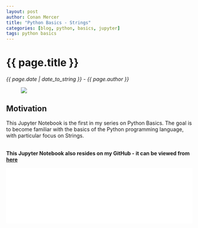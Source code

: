 ```yaml
---
layout: post
author: Conan Mercer
title: "Python Basics - Strings"
categories: [blog, python, basics, jupyter]
tags: python basics
---
```


<script src="https://polyfill.io/v3/polyfill.min.js?features=es6"></script>
<script id="MathJax-script" async
          src="https://cdn.jsdelivr.net/npm/mathjax@3/es5/tex-mml-chtml.js">
</script>
<script>
  function resizeIframe(obj) {
    obj.style.height = obj.contentWindow.document.documentElement.scrollHeight + 'px';
  }
</script>

<div class="post-paragraph">
  <h1>{{ page.title }}</h1>
  <p><i>{{ page.date | date_to_string }} - {{ page.author }}</i></p>

  <figure>
  <img src="{{site.baseurl}}/assets/minified/images/stock/strings.jpg">
  </figure>

<h2>Motivation</h2>

This Jupyter Notebook is the first in my series on Python Basics. The goal is to become familiar with the basics of the Python programming language, with particular focus on Strings.
<br>
<br>

<b>This Jupyter Notebook also resides on my GitHub - it can be viewed from <a href="https://github.com/ConanMercer/PythonBasics/blob/main/Strings.ipynb" target="_blank">here</a></b>

<div class="post-paragraph">

<iframe src="{{site.baseurl}}/assets/html/Strings.html" width="100%" scrolling="no" frameBorder="0" onload="resizeIframe(this)"></iframe>

</div>

